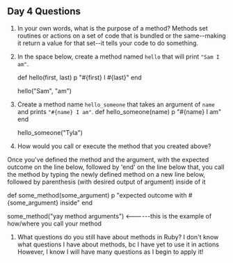 ## Day 4 Questions

1. In your own words, what is the purpose of a method?
  Methods set routines or actions on a set of code that is bundled or the same--making it return a value for that set--it tells your code to do something.

1. In the space below, create a method named `hello` that will print `"Sam I am"`.

    def hello(first, last)
      p "#{first} I #{last}"
    end

    hello("Sam", "am")


1. Create a method name `hello_someone` that takes an argument of `name` and prints `"#{name} I am"`.
    def hello_someone(name)
      p "#{name} I am"
    end

    hello_someone("Tyla")  

1. How would you call or execute the method that you created above?

Once you've defined the method and the argument, with the expected
outcome on the line below, followed by 'end' on the line below that,
you call the method by typing the newly
defined method on a new line below, followed by
parenthesis (with desired output of argument) inside of it

def some_method(some_argument)
  p "expected outcome with #{some_argument} inside"
end

some_method("yay method arguments") <------this is the example of how/where you call your method

1. What questions do you still have about methods in Ruby?
  I don't know what questions I have about methods, bc I have yet to use it in actions
  However, I know I will have many questions as I begin to apply it! 
